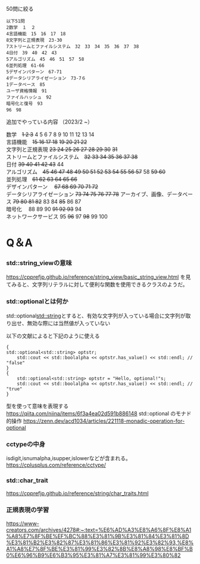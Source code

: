 50問に絞る

```
以下51問
2数学　１　２
4言語機能　15　16　17　18　
8文字列と正規表現　23-30
7ストリームとファイルシステム　32　33　34　35　36　37　38
4日付　39　40　42　43
5アルゴリズム　45　46　51　57　58
6並列処理　61-66
5デザインパターン　67-71
4データシリアライゼーション　73-7６
1データベース　85
ユーザ資格情報　91
ファイルハッシュ　92
暗号化と復号　93
96　98
```

追加でやっている内容
（2023/2 ~）

数学　~~1 2 3~~ 4 5 6 7 8 9 10 11 12 13 14  
言語機能　~~15 16 17 18~~ ~~19 20 21 22~~  
文字列と正規表現 ~~23 24 25 26 27 28 29 30~~  ~~31~~  
ストリームとファイルシステム　~~32 33 34 35 36 37 38~~   
日付  ~~39 40 41 42 43~~ 44     
アルゴリズム　~~45 46 47 48 49 50 51 52 53 54 55 56 57~~ 58 ~~59 60~~   
並列処理　~~61 62 63 64 65 66~~  
デザインパターン　 ~~67 68 69 70 71 72~~    
データシリアライゼーション  ~~73 74 75 76 77 78~~
アーカイブ、画像、データベース ~~79 80 81 82~~ 83 84 ~~85~~ 86 87  
暗号化  　88 89 90 ~~91 92 93~~ 94  
ネットワークサービス 95 ~~96~~ 97 ~~98~~ 99 100  
  


# Q＆A

### std::string_viewの意味

https://cpprefjp.github.io/reference/string_view/basic_string_view.html
を見てみると、文字列リテラルに対して便利な関数を使用できるクラスのようだ。

### std::optionalとは何か

std::optional<std::string>とすると、有効な文字列が入っている場合に文字列が取り出せ、無効な際には当然値が入っていない

以下の文献によると下記のように使える

```
{
std::optional<std::string> optstr;
    std::cout << std::boolalpha << optstr.has_value() << std::endl; // "false"
}
{
    std::optional<std::string> optstr = "Hello, optional!"s;
    std::cout << std::boolalpha << optstr.has_value() << std::endl; // "true"
}
```

型を使って意味を表現する
https://qiita.com/niina/items/6f3a4ea02d591b886148
std::optional のモナド的操作
https://zenn.dev/acd1034/articles/221118-monadic-operation-for-optional

### cctypeの中身

isdigit,isnumalpha,isupper,islowerなどが含まれる。
https://cplusplus.com/reference/cctype/

### std::char_trait

https://cpprefjp.github.io/reference/string/char_traits.html

### 正規表現の学習

https://www-creators.com/archives/4278#:~:text=%E6%AD%A3%E8%A6%8F%E8%A1%A8%E7%8F%BE%EF%BC%88%E3%81%9B%E3%81%84%E3%81%8D%E3%81%B2%E3%82%87%E3%81%86%E3%81%92%E3%82%93,%E8%A1%A8%E7%8F%BE%E3%81%99%E3%82%8B%E8%A8%98%E8%BF%B0%E6%96%B9%E6%B3%95%E3%81%A7%E3%81%99%E3%80%82

